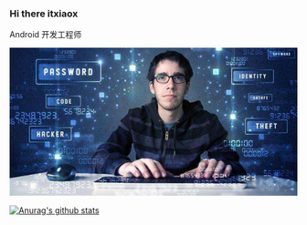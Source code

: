 ### Hi there itxiaox

Android 开发工程师

![](https://github.com/itxiaox/itxiaox/blob/master/img/timg.jpg?raw=true)

[![Anurag's github stats](https://github-readme-stats.vercel.app/api?username=anuraghazra&theme=dracula)](https://github.com/anuraghazra/github-readme-stats)


<!--
**itxiaox/itxiaox** is a ✨ _special_ ✨ repository because its `README.md` (this file) appears on your GitHub profile.

Here are some ideas to get you started:

- 🔭 I’m currently working on ...
- 🌱 I’m currently learning ...
- 👯 I’m looking to collaborate on ...
- 🤔 I’m looking for help with ...
- 💬 Ask me about ...
- 📫 How to reach me: ...
- 😄 Pronouns: ...
- ⚡ Fun fact: ...
-->
